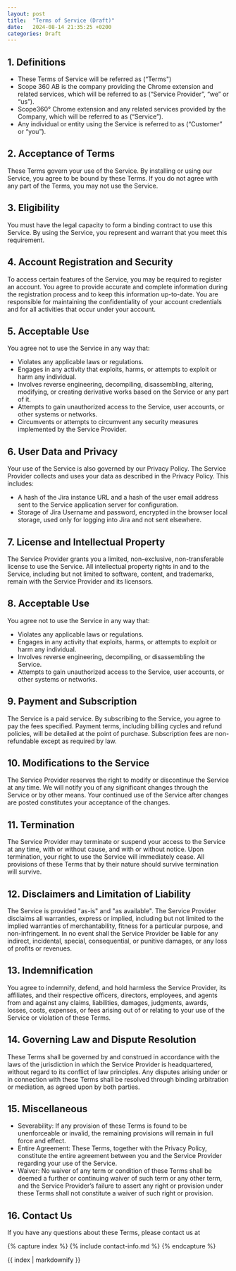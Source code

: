 ```yaml
---
layout: post
title:  "Terms of Service (Draft)"
date:   2024-08-14 21:35:25 +0200
categories: Draft
---
```

## 1. Definitions

* These Terms of Service will be referred as (“Terms")
* Scope 360 AB is the company providing the Chrome extension and related services, which will be referred to as (“Service Provider”, “we” or “us”).
* Scope360° Chrome extension and any related services provided by the Company, which will be referred to as (“Service”).
* Any individual or entity using the Service is referred to as (“Customer” or “you”).

## 2. Acceptance of Terms

These Terms govern your use of the Service. By installing or using our Service, you agree to be bound by these Terms. If you do not agree with any part of the Terms, you may not use the Service.

## 3. Eligibility

You must have the legal capacity to form a binding contract to use this Service. By using the Service, you represent and warrant that you meet this requirement.

## 4. Account Registration and Security

To access certain features of the Service, you may be required to register an account. You agree to provide accurate and complete information during the registration process and to keep this information up-to-date. You are responsible for maintaining the confidentiality of your account credentials and for all activities that occur under your account.

## 5. Acceptable Use

You agree not to use the Service in any way that:

* Violates any applicable laws or regulations.
* Engages in any activity that exploits, harms, or attempts to exploit or harm any individual.
* Involves reverse engineering, decompiling, disassembling, altering, modifying, or creating derivative works based on the Service or any part of it.
* Attempts to gain unauthorized access to the Service, user accounts, or other systems or networks.
* Circumvents or attempts to circumvent any security measures implemented by the Service Provider.

## 6. User Data and Privacy

Your use of the Service is also governed by our Privacy Policy. The Service Provider collects and uses your data as described in the Privacy Policy. This includes:

* A hash of the Jira instance URL and a hash of the user email address sent to the Service application server for configuration.
* Storage of Jira Username and password, encrypted in the browser local storage, used only for logging into Jira and not sent elsewhere.

## 7. License and Intellectual Property

The Service Provider grants you a limited, non-exclusive, non-transferable license to use the Service. All intellectual property rights in and to the Service, including but not limited to software, content, and trademarks, remain with the Service Provider and its licensors.

## 8. Acceptable Use

You agree not to use the Service in any way that:

* Violates any applicable laws or regulations.
* Engages in any activity that exploits, harms, or attempts to exploit or harm any individual.
* Involves reverse engineering, decompiling, or disassembling the Service.
* Attempts to gain unauthorized access to the Service, user accounts, or other systems or networks.

## 9. Payment and Subscription

The Service is a paid service. By subscribing to the Service, you agree to pay the fees specified. Payment terms, including billing cycles and refund policies, will be detailed at the point of purchase. Subscription fees are non-refundable except as required by law.

## 10. Modifications to the Service

The Service Provider reserves the right to modify or discontinue the Service at any time. We will notify you of any significant changes through the Service or by other means. Your continued use of the Service after changes are posted constitutes your acceptance of the changes.

## 11. Termination

The Service Provider may terminate or suspend your access to the Service at any time, with or without cause, and with or without notice. Upon termination, your right to use the Service will immediately cease. All provisions of these Terms that by their nature should survive termination will survive.

## 12. Disclaimers and Limitation of Liability

The Service is provided "as-is" and "as available". The Service Provider disclaims all warranties, express or implied, including but not limited to the implied warranties of merchantability, fitness for a particular purpose, and non-infringement. In no event shall the Service Provider be liable for any indirect, incidental, special, consequential, or punitive damages, or any loss of profits or revenues.

## 13. Indemnification

You agree to indemnify, defend, and hold harmless the Service Provider, its affiliates, and their respective officers, directors, employees, and agents from and against any claims, liabilities, damages, judgments, awards, losses, costs, expenses, or fees arising out of or relating to your use of the Service or violation of these Terms.

## 14. Governing Law and Dispute Resolution

These Terms shall be governed by and construed in accordance with the laws of the jurisdiction in which the Service Provider is headquartered, without regard to its conflict of law principles. Any disputes arising under or in connection with these Terms shall be resolved through binding arbitration or mediation, as agreed upon by both parties.

## 15. Miscellaneous

* Severability: If any provision of these Terms is found to be unenforceable or invalid, the remaining provisions will remain in full force and effect.
* Entire Agreement: These Terms, together with the Privacy Policy, constitute the entire agreement between you and the Service Provider regarding your use of the Service.
* Waiver: No waiver of any term or condition of these Terms shall be deemed a further or continuing waiver of such term or any other term, and the Service Provider’s failure to assert any right or provision under these Terms shall not constitute a waiver of such right or provision.

## 16. Contact Us

If you have any questions about these Terms, please contact us at 

{% capture index %}
{% include contact-info.md %}
{% endcapture %}

{{ index | markdownify }}

